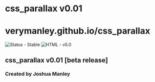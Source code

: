 # css_parallax v0.01

# verymanley.github.io/css_parallax

![Status - Stable](https://img.shields.io/badge/Status-Stable-blue.svg)
![HTML - v5.0](https://img.shields.io/badge/html-v5.0-blue.svg)

## css_parallax v0.01 [beta release]

### Created by Joshua Manley
